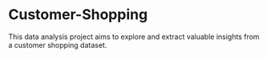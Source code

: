 # Customer-Shopping
This data analysis project aims to explore and extract valuable insights from a customer shopping dataset. 
